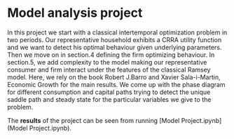 # Model analysis project

In this project we start with a classical intertemporal optimization problem in two periods. Our representative household exhibits a CRRA utility function and we want to detect his optimal behaviour given underlying parameters. Then we move on in section.4 defining the firm optimizing behaviour. In section.5, we add complexity to the model making our representative consumer and firm interact under the features of the classical Ramsey model. Here, we rely on the book Robert J.Barro and Xavier Sala-i-Martin, Economic Growth for the main results. We come up with the phase diagram for different consumption and capital paths trying to detect the unique saddle path and steady state for the particular variables we give to the problem. 

The **results** of the project can be seen from running [Model Project.ipynb](Model Project.ipynb).
